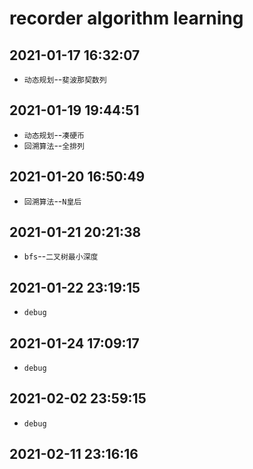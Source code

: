 # recorder algorithm learning

## 2021-01-17 16:32:07

* `动态规划`--`斐波那契数列`

## 2021-01-19 19:44:51

* `动态规划`--`凑硬币`
* `回溯算法`--`全排列`

## 2021-01-20 16:50:49

* `回溯算法`--`N皇后`

## 2021-01-21 20:21:38

* `bfs`--`二叉树最小深度`

## 2021-01-22 23:19:15

* `debug`

## 2021-01-24 17:09:17

* `debug`

## 2021-02-02 23:59:15

* `debug`

## 2021-02-11 23:16:16
